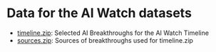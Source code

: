 # Data for the AI Watch datasets

* [timeline.zip](https://github.com/AI-Watch/evolution/blob/master/datasets/data/sources.zip): Selected AI Breakthroughs for the AI Watch Timeline
* [sources.zip](https://github.com/AI-Watch/evolution/blob/master/datasets/data/sources.zip): Sources of breakthroughs used for timeline.zip
